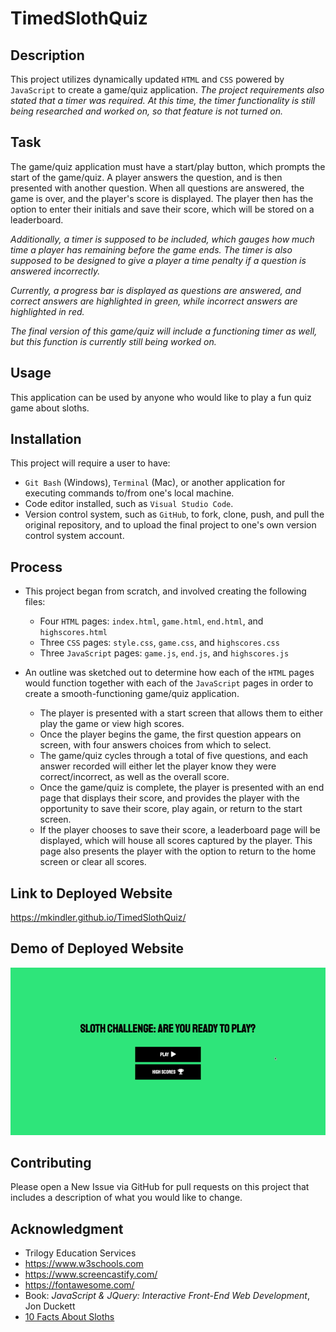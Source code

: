 # TimedSlothQuiz

## Description

This project utilizes dynamically updated `HTML` and `CSS` powered by `JavaScript` to create a game/quiz application. <i>The project requirements also stated that a timer was required.  At this time, the timer functionality is still being researched and worked on, so that feature is not turned on.</i>

## Task

The game/quiz application must have a start/play button, which prompts the start of the game/quiz. A player answers the question, and is then presented with another question. When all questions are answered, the game is over, and the player's score is displayed.  The player then has the option to enter their initials and save their score, which will be stored on a leaderboard.

<i>Additionally, a timer is supposed to be included, which gauges how much time a player has remaining before the game ends.  The timer is also supposed to be designed to give a player a time penalty if a question is answered incorrectly.

Currently, a progress bar is displayed as questions are answered, and correct answers are highlighted in green, while incorrect answers are highlighted in red.

The final version of this game/quiz will include a functioning timer as well, but this function is currently still being worked on.</i>

## Usage

This application can be used by anyone who would like to play a fun quiz game about sloths.

## Installation

This project will require a user to have:
* `Git Bash` (Windows), `Terminal` (Mac), or another application for executing commands to/from one's local machine.
* Code editor installed, such as `Visual Studio Code`.
* Version control system, such as `GitHub`, to fork, clone, push, and pull the original repository, and to upload the final project to one's own version control system account.

## Process

* This project began from scratch, and involved creating the following files:
    * Four `HTML` pages:  `index.html`, `game.html`, `end.html`, and `highscores.html`
    * Three `CSS` pages: `style.css`, `game.css`, and `highscores.css`
    * Three `JavaScript` pages: `game.js`, `end.js`, and `highscores.js`

* An outline was sketched out to determine how each of the `HTML` pages would function together with each of the `JavaScript` pages in order to create a smooth-functioning game/quiz application.
    * The player is presented with a start screen that allows them to either play the game or view high scores.
    * Once the player begins the game, the first question appears on screen, with four answers choices from which to select.
    * The game/quiz cycles through a total of five questions, and each answer recorded will either let the player know they were correct/incorrect, as well as the overall score.
    * Once the game/quiz is complete, the player is presented with an end page that displays their score, and provides the player with the opportunity to save their score, play again, or return to the start screen.
    * If the player chooses to save their score, a leaderboard page will be displayed, which will house all scores captured by the player.  This page also presents the player with the option to return to the home screen or clear all scores.

## Link to Deployed Website

https://mkindler.github.io/TimedSlothQuiz/

## Demo of Deployed Website

![Demo of Game Play](Assets/game-play-demo.gif)

## Contributing

Please open a New Issue via GitHub for pull requests on this project that includes a description of what you would like to change.

## Acknowledgment

* Trilogy Education Services
* https://www.w3schools.com
* https://www.screencastify.com/
* https://fontawesome.com/
* Book:  <i>JavaScript & JQuery:  Interactive Front-End Web Development</i>, Jon Duckett
* [10 Facts About Sloths](https://www.worldanimalprotection.us/news/10-facts-about-sloths-natures-slowest-animals)